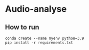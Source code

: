 # Audio-analyse
## How to run
```
conda create --name myenv python=3.9
pip install -r requirements.txt
```

